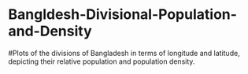# Bangldesh-Divisional-Population-and-Density

#Plots of the divisions of Bangladesh in terms of longitude and latitude, depicting their relative population and population density. 
